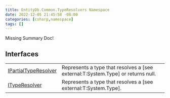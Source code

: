 ```yaml
---
title: EntityDb.Common.TypeResolvers Namespace
date: 2022-12-05 21:45:58 -08:00
categories: [csharp,namespace]
tags: []
---
```


Missing Summary Doc!
## Interfaces
<table><tr><td><a href='/posts/csharp.interface.entitydb.common.typeresolvers.ipartialtyperesolver/'>IPartialTypeResolver</a></td><td>
Represents a type that resolves a [see external:T:System.Type] or returns null.
</td></tr><tr><td><a href='/posts/csharp.interface.entitydb.common.typeresolvers.ityperesolver/'>ITypeResolver</a></td><td>
Represents a type that resolves a [see external:T:System.Type].
</td></tr></table>
